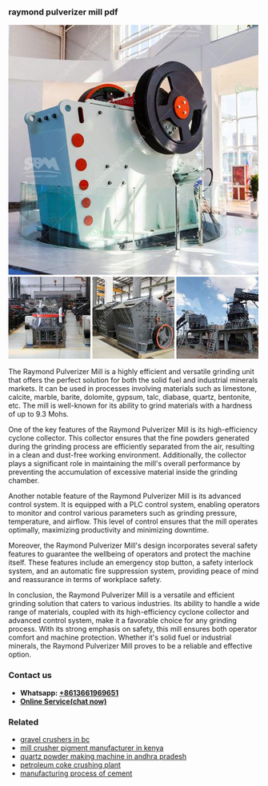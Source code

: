 <h3>raymond pulverizer mill pdf</h3><img src='1706754083.jpg' alt=''><p>The Raymond Pulverizer Mill is a highly efficient and versatile grinding unit that offers the perfect solution for both the solid fuel and industrial minerals markets. It can be used in processes involving materials such as limestone, calcite, marble, barite, dolomite, gypsum, talc, diabase, quartz, bentonite, etc. The mill is well-known for its ability to grind materials with a hardness of up to 9.3 Mohs.</p><p>One of the key features of the Raymond Pulverizer Mill is its high-efficiency cyclone collector. This collector ensures that the fine powders generated during the grinding process are efficiently separated from the air, resulting in a clean and dust-free working environment. Additionally, the collector plays a significant role in maintaining the mill's overall performance by preventing the accumulation of excessive material inside the grinding chamber.</p><p>Another notable feature of the Raymond Pulverizer Mill is its advanced control system. It is equipped with a PLC control system, enabling operators to monitor and control various parameters such as grinding pressure, temperature, and airflow. This level of control ensures that the mill operates optimally, maximizing productivity and minimizing downtime.</p><p>Moreover, the Raymond Pulverizer Mill's design incorporates several safety features to guarantee the wellbeing of operators and protect the machine itself. These features include an emergency stop button, a safety interlock system, and an automatic fire suppression system, providing peace of mind and reassurance in terms of workplace safety.</p><p>In conclusion, the Raymond Pulverizer Mill is a versatile and efficient grinding solution that caters to various industries. Its ability to handle a wide range of materials, coupled with its high-efficiency cyclone collector and advanced control system, make it a favorable choice for any grinding process. With its strong emphasis on safety, this mill ensures both operator comfort and machine protection. Whether it's solid fuel or industrial minerals, the Raymond Pulverizer Mill proves to be a reliable and effective option.</p><h3>Contact us</h3><ul><li><strong>Whatsapp:&nbsp;<a href="https://wa.me/8613661969651">+8613661969651</a></strong></li><li><a href="https://swt.shibang-china.com/?git&amp;zhl&amp;raymond pulverizer mill pdf"><strong>Online Service(chat now)</strong></a></li></ul><h3>Related</h3><ul><li><a href='gravel crushers in bc.md'>gravel crushers in bc</a></li><li><a href='mill crusher pigment manufacturer in kenya.md'>mill crusher pigment manufacturer in kenya</a></li><li><a href='quartz powder making machine in andhra pradesh.md'>quartz powder making machine in andhra pradesh</a></li><li><a href='petroleum coke crushing plant.md'>petroleum coke crushing plant</a></li><li><a href='manufacturing process of cement.md'>manufacturing process of cement</a></li></ul>